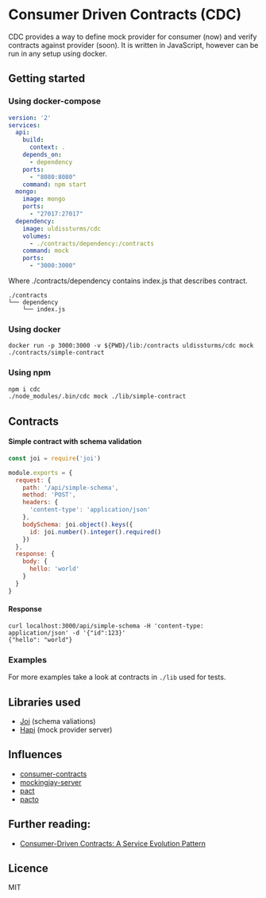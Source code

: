 # Consumer Driven Contracts (CDC)

CDC provides a way to define mock provider for consumer (now) and verify contracts against provider (soon).
It is written in JavaScript, however can be run in any setup using docker.

## Getting started

### Using docker-compose
```yaml
version: '2'
services:
  api:
    build:
      context: .
    depends_on:
      - dependency
    ports:
      - "8080:8080"
    command: npm start
  mongo:
    image: mongo
    ports:
      - "27017:27017"
  dependency:
    image: uldissturms/cdc
    volumes:
      - ./contracts/dependency:/contracts
    command: mock
    ports:
      - "3000:3000"
```

Where ./contracts/dependency contains index.js that describes contract.
```
./contracts
└── dependency
    └── index.js
```

### Using docker
```
docker run -p 3000:3000 -v ${PWD}/lib:/contracts uldissturms/cdc mock ./contracts/simple-contract
```

### Using npm
```bash
npm i cdc
./node_modules/.bin/cdc mock ./lib/simple-contract
```

## Contracts

#### Simple contract with schema validation
```javascript
const joi = require('joi')

module.exports = {
  request: {
    path: '/api/simple-schema',
    method: 'POST',
    headers: {
      'content-type': 'application/json'
    },
    bodySchema: joi.object().keys({
      id: joi.number().integer().required()
    })
  },
  response: {
    body: {
      hello: 'world'
    }
  }
}
```
#### Response
```
curl localhost:3000/api/simple-schema -H 'content-type: application/json' -d '{"id":123}'
{"hello": "world"}
```

### Examples

For more examples take a look at contracts in `./lib` used for tests.

## Libraries used
- [Joi](https://npmjs.com/joi) (schema valiations)
- [Hapi](https://npmjs.com/hapi) (mock provider server)

## Influences
- [consumer-contracts](https://www.npmjs.com/consumer-contracts)
- [mockingjay-server](https://github.com/quii/mockingjay-server)
- [pact](https://github.com/realestate-com-au/pact)
- [pacto](https://github.com/thoughtworks/pacto)

## Further reading:
- [Consumer-Driven Contracts: A Service Evolution Pattern](http://martinfowler.com/articles/consumerDrivenContracts.html)

## Licence

MIT
